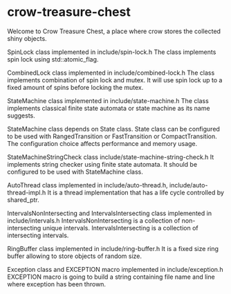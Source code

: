# crow-treasure-chest
Welcome to Crow Treasure Chest, a place where crow stores the collected shiny
objects.

SpinLock class implemented in 
include/spin-lock.h
The class implements spin lock using std::atomic_flag.

CombinedLock class implemented in
include/combined-lock.h
The class implements combination of spin lock and mutex. It will use spin lock
up to a fixed amount of spins before locking the mutex.

StateMachine class implemented in
include/state-machine.h
The class implements classical finite state automata or state machine as its
name suggests.

StateMachine class depends on State class.
State class can be configured to be used with RangedTransition or FastTransition
or CompactTransition. The configuration choice affects performance and memory
usage.

StateMachineStringCheck class
include/state-machine-string-check.h
It implements string checker using finite state automata. It should be
configured to be used with StateMachine class.

AutoThread class implemented in
include/auto-thread.h, include/auto-thread-impl.h
It is a thread implementation that has a life cycle controlled by shared_ptr.

IntervalsNonIntersecting and IntervalsIntersecting class implemented in
include/intervals.h
IntervalsNonIntersecting is a collection of non-intersecting unique intervals.
IntervalsIntersecting is a collection of intersecting intervals.

RingBuffer class implemented in 
include/ring-buffer.h
It is a fixed size ring buffer allowing to store objects of random size.

Exception class and EXCEPTION macro implemented in
include/exception.h
EXCEPTION macro is going to build a string containing file name and line where
exception has been thrown.
